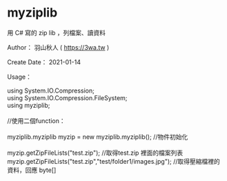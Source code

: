 # myziplib
用 C# 寫的 zip lib ，列檔案、讀資料

Author：
  羽山秋人 ( https://3wa.tw )

Create Date：
  2021-01-14

Usage：

  using System.IO.Compression;<br>
  using System.IO.Compression.FileSystem;<br>
  using myziplib;<br>
  <br>
  //使用二個function：<br> 
  <br>
  myziplib.myziplib myzip = new myziplib.myziplib(); //物件初始化<br>
  <br>
  myzip.getZipFileLists("test.zip"); //取得test.zip 裡面的檔案列表<br>
  myzip.getZipFileLists("test.zip","test/folder1/images.jpg"); //取得壓縮檔裡的資料，回應 byte[]<br>

